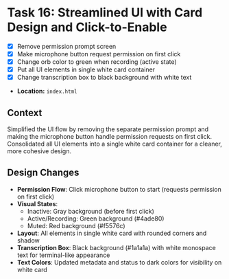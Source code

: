 # Task 16: Streamlined UI with Card Design and Click-to-Enable

- [x] Remove permission prompt screen
- [x] Make microphone button request permission on first click
- [x] Change orb color to green when recording (active state)
- [x] Put all UI elements in single white card container
- [x] Change transcription box to black background with white text
- **Location:** `index.html`

## Context

Simplified the UI flow by removing the separate permission prompt and making the microphone button handle permission requests on first click. Consolidated all UI elements into a single white card container for a cleaner, more cohesive design.

## Design Changes

- **Permission Flow**: Click microphone button to start (requests permission on first click)
- **Visual States**:
  - Inactive: Gray background (before first click)
  - Active/Recording: Green background (#4ade80)
  - Muted: Red background (#f5576c)
- **Layout**: All elements in single white card with rounded corners and shadow
- **Transcription Box**: Black background (#1a1a1a) with white monospace text for terminal-like appearance
- **Text Colors**: Updated metadata and status to dark colors for visibility on white card
